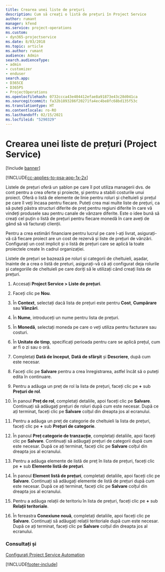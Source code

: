 ```yaml
---
title: Crearea unei liste de preţuri
description: Cum să creați o listă de prețuri în Project Service
author: rumant
manager: kfend
ms.service: project-operations
ms.custom:
- dyn365-projectservice
ms.date: 8/03/2018
ms.topic: article
ms.author: rumant
audience: Admin
search.audienceType:
- admin
- customizer
- enduser
search.app:
- D365CE
- D365PS
- ProjectOperations
ms.openlocfilehash: 0732ccca43e404412efae8a91873e43c28d041ca
ms.sourcegitcommit: fa32b1893286f20271fa4ec4be8fc68bd135f53c
ms.translationtype: HT
ms.contentlocale: ro-RO
ms.lasthandoff: 02/15/2021
ms.locfileid: "5290329"
---
```

# <a name="create-a-price-list-project-service"></a>Crearea unei liste de prețuri (Project Service)

[!include [banner](../includes/psa-now-project-operations.md)]

[!INCLUDE[cc-applies-to-psa-app-1x-2x](../includes/cc-applies-to-psa-app-1x-2x.md)]

Listele de prețuri oferă un șablon pe care îl pot utiliza managerii dvs. de cont pentru a crea oferte și proiecte, și pentru a stabili costurile unui proiect. Oferă o listă de elemente de linie pentru roluri și cheltuieli și prețul pe care îl veți încasa pentru fiecare. Puteți crea mai multe liste de prețuri, ca să puteți păstra structuri diferite de preț pentru regiuni diferite în care vă vindeți produsele sau pentru canale de vânzare diferite. Este o idee bună să creați cel puțin o listă de prețuri pentru fiecare monedă în care aveți de gând să vă facturați clienții.  
  
Pentru a crea estimări financiare pentru lucrul pe care l-ați livrat, asigurați-vă că fiecare proiect are un cost de rezervă și liste de prețuri de vânzări. Configurați un cost implicit și o listă de prețuri care se aplică la toate proiectele create în cadrul organizației.  
  
Listele de prețuri se bazează pe roluri și categorii de cheltuieli, așadar, înainte de a crea o listă de preturi, asigurați-vă că ați configurat deja rolurile și categoriile de cheltuieli pe care doriți să le utilizați când creați lista de prețuri.  
  
1.  Accesați **Project Service > Liste de prețuri**.  
  
2.  Faceți clic pe **Nou**.  
  
3.  În **Context**, selectați dacă lista de prețuri este pentru **Cost**, **Cumpărare** sau **Vânzări**.  
  
4.  În **Nume**, introduceți un nume pentru lista de prețuri.  
  
5.  În **Monedă**, selectați moneda pe care o veți utiliza pentru facturare sau costuri.  
  
6.  În **Unitate de timp**, specificați perioada pentru care se aplică prețul, cum ar fi o zi sau o oră.  
  
7.  Completați **Dată de început**, **Dată de sfârșit** și **Descriere**, după cum este necesar.  
  
8.  Faceți clic pe **Salvare** pentru a crea înregistrarea, astfel încât să o puteți edita în continuare.  
  
9. Pentru a adăuga un preț de rol la lista de prețuri, faceți clic pe **+** sub **Prețuri de rol**.  
  
10. În panoul **Preț de rol**, completați detaliile, apoi faceți clic pe **Salvare**. Continuați să adăugați prețuri de roluri după cum este necesar. După ce ați terminat, faceți clic pe **Salvare** colțul din dreapta jos al ecranului.  
  
11. Pentru a adăuga un preț de categorie de cheltuieli la lista de prețuri, faceți clic pe **+** sub **Prețuri de categorie**.  
  
12. În panoul **Preț categorie de tranzacție**, completați detaliile, apoi faceți clic pe **Salvare**. Continuați să adăugați prețuri de categorii după cum este necesar. După ce ați terminat, faceți clic pe **Salvare** colțul din dreapta jos al ecranului.  
  
13. Pentru a adăuga elemente de listă de preț în lista de prețuri, faceți clic pe **+** sub **Elemente listă de prețuri**.  
  
14. În panoul **Element listă de prețuri**, completați detaliile, apoi faceți clic pe **Salvare**. Continuați să adăugați elemente de listă de prețuri după cum este necesar. După ce ați terminat, faceți clic pe **Salvare** colțul din dreapta jos al ecranului.  
  
15. Pentru a adăuga relații de teritoriu în lista de prețuri, faceți clic pe **+** sub **Relații teritoriale**.  
  
16. În fereastra **Conexiune nouă**, completați detaliile, apoi faceți clic pe **Salvare**. Continuați să adăugați relații teritoriale după cum este necesar. După ce ați terminat, faceți clic pe **Salvare** colțul din dreapta jos al ecranului.  
  
### <a name="see-also"></a>Consultați și  
 [Configurați Project Service Automation](../psa/configure.md)


[!INCLUDE[footer-include](../includes/footer-banner.md)]